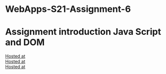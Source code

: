 # WebApps-S21-Assignment-6
# Assignment introduction Java Script and DOM

[Hosted at](https://44-563-web-apps-s21.github.io/webapps-s21-assignment-6-giridhar196/hidden.html)<br/>
[Hosted at](https://44-563-web-apps-s21.github.io/webapps-s21-assignment-6-giridhar196/arithmetic.html)<br/>
[Hosted at](https://44-563-web-apps-s21.github.io/webapps-s21-assignment-6-giridhar196/bear.html)<br/>
